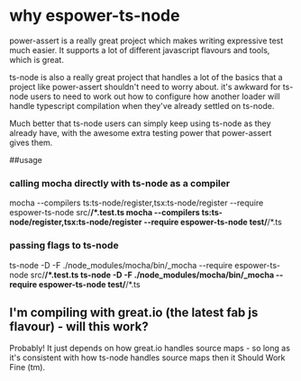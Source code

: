 # why espower-ts-node

power-assert is a really great project which makes writing expressive test much easier. It supports a lot of different javascript flavours and tools, which is great.

ts-node is also a really great project that handles a lot of the basics that a project like power-assert shouldn't need to worry about. it's awkward for ts-node users to need to work out how to configure how another loader will handle typescript compilation when they've already settled on ts-node.

Much better that ts-node users can simply keep using ts-node as they already have, with the awesome extra testing power that power-assert gives them.

##usage

### calling mocha directly with ts-node as a compiler 

mocha --compilers ts:ts-node/register,tsx:ts-node/register  --require espower-ts-node src/**/*.test.ts
mocha --compilers ts:ts-node/register,tsx:ts-node/register  --require espower-ts-node test/**/*.ts

### passing flags to ts-node

ts-node -D -F ./node_modules/mocha/bin/_mocha --require espower-ts-node src/**/*.test.ts
ts-node -D -F ./node_modules/mocha/bin/_mocha --require espower-ts-node test/**/*.ts

## I'm compiling with great.io (the latest fab js flavour) - will this work?

Probably! It just depends on how great.io handles source maps - so long as it's consistent with how ts-node handles source maps then it Should Work Fine (tm).